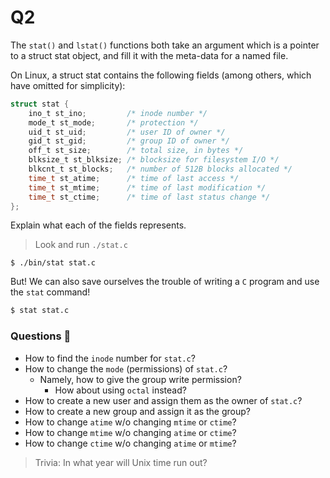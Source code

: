 Q2
==========================================

The `stat()` and `lstat()` functions both take an argument
which is a pointer to a struct stat object,
and fill it with the meta-data for a named file.

On Linux, a struct stat contains the following fields
(among others, which have omitted for simplicity):

```c
struct stat {
    ino_t st_ino;         /* inode number */
    mode_t st_mode;       /* protection */
    uid_t st_uid;         /* user ID of owner */
    gid_t st_gid;         /* group ID of owner */
    off_t st_size;        /* total size, in bytes */
    blksize_t st_blksize; /* blocksize for filesystem I/O */
    blkcnt_t st_blocks;   /* number of 512B blocks allocated */
    time_t st_atime;      /* time of last access */
    time_t st_mtime;      /* time of last modification */
    time_t st_ctime;      /* time of last status change */
};
```

Explain what each of the fields represents.

> Look and run `./stat.c`

```
$ ./bin/stat stat.c
```

But! We can also save ourselves the trouble of
writing a `C` program and use the `stat` command!

```bash
$ stat stat.c
```

### Questions 🕺
- How to find the `inode` number for `stat.c`?
- How to change the `mode` (permissions) of `stat.c`? 
	- Namely, how to give the group write permission?
		- How about using `octal` instead?
- How to create a new user and assign them as the owner of `stat.c`?
- How to create a new group and assign it as the group? 
- How to change `atime` w/o changing `mtime` or `ctime`?
- How to change `mtime` w/o changing `atime` or `ctime`?
- How to change `ctime` w/o changing `atime` or `mtime`?

> Trivia: In what year will Unix time run out?
